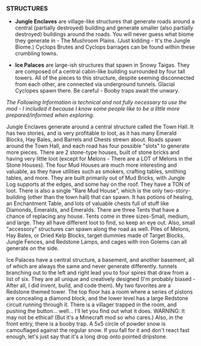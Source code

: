### **STRUCTURES**

- **Jungle Enclaves** are village-like structures that generate roads around a central (partially destroyed) building and generate smaller 
 	(also partially destroyed) buildings around the roads. You will never guess what biome they generate in - The Mushroom Plains. 
 	(Just kidding - It's the Jungle Biome.)  Cyclops Brutes and Cyclops barrages can be found within these crumbling towns.
 
- **Ice Palaces** are large-ish structures that spawn in Snowy Taigas.  They are composed of a central cabin-like building surrounded by 
 	four tall towers.  All of the pieces to this structure, despite seeming disconnected from each other, are connected via 
 	underground tunnels.  Glacial Cyclopes spawn there.  Be careful - Booby traps await the unwary.
 
 
_The Following Information is technical and not fully necessary to use the mod - I included it because I know some people like to be a little more prepared/informed when exploring._
 
 
Jungle Enclaves generate around a central structure called the Town Hall.  It has two stories, and is very profitable to loot, as it has many Emerald Blocks, Hay Bales, and Barrels and Chests strewn about.  Roads spawn around the Town Hall, and each road has four possible "slots" to generate more pieces.  There are 2 stone-type houses, built of stone bricks and having very little loot (except for Melons - There are a LOT of Melons in the Stone Houses).  The four Mud Houses are much more interesting and valuable, as they have utilities such as smokers, crafting tables, smithing tables, and more.  They are built primarily out of Mud Bricks, with Jungle Log supports at the edges, and some hay on the roof.  They have a TON of loot. There is also a single "Rare Mud House", which is the only two-story-building (other than the town hall) that can spawn.  It has potions of healing, an Enchantment Table, and lots of valuable chests full of stuff like Diamonds, Emeralds, and Emeralds.  There are three Tents that have a chance of replacing any house.  Tents come in three sizes-Small, medium, and large.  They all have different loot to find, so keep an eye out.  Also, small "accessory" structures can spawn along the road as well.  Piles of Melons, Hay Bales, or Dried Kelp Blocks, target dummies made of Target Blocks, Jungle Fences, and Redstone Lamps, and cages with iron Golems can all generate on the side.
 
 
Ice Palaces have a central structure, a basement, and another basement, all of which are always the same and never generate differently.  tunnels branching out to the left and right lead you to four spires that draw from a list of six.  They are all unique and creatively designed (I'm probably biased - After all, I did invent, build, and code them).  My two favorites are a Redstone themed tower.  The top floor has a room where a series of pistons are concealing a diamond block, and the lower level has a large Redstone circuit running through it.  There is a villager trapped in the room, and pushing the button... well... I'll let you find out what it does. WARNING: It may not be ethical! (But it's a Minecraft mod so who cares.)  Also, in the front entry, there is a booby trap.  A 5x5 circle of powder snow is camouflaged against the regular snow.  If you fall for it and don't react fast enough, let's just say that it's a long drop onto pointed dripstone.
